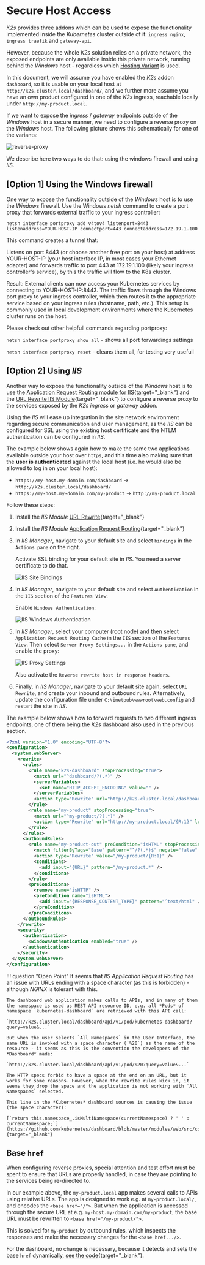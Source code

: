 <!--
SPDX-FileCopyrightText: © 2024 Siemens Healthineers AG
SPDX-License-Identifier: MIT
-->

# Secure Host Access
*K2s* provides three addons which can be used to expose the functionality implemented inside the *Kubernetes* cluster outside of it: `ingress nginx`, `ingress traefik` and `gateway-api`.

However, because the whole *K2s* solution relies on a private network, the exposed endpoints are only available inside this private network, running behind the *Windows* host - regardless which [Hosting Variant](../user-guide/hosting-variants.md) is used.

In this document, we will assume you have enabled the *K2s* addon `dashboard`, so it is usable on your local host at `http://k2s.cluster.local/dashboard/`, and we further more assume you have an own product configured in one of the *K2s* ingress, reachable locally under `http://my-product.local`.

If we want to expose the *ingress* / *gateway* endpoints outside of the *Windows* host in a secure manner, we need to configure a reverse proxy on the *Windows* host. The following picture shows this schematically for one of the variants:

![reverse-proxy](assets/reverse-proxy.drawio.png)

We describe here two ways to do that: using the windows firewall and using *IIS*.

## \[Option 1\] Using the Windows firewall
 
One way to expose the functionality outside of the *Windows* host is to use the *Windows* firewall.
Use the Windows *netsh* command to create a port proxy that forwards external traffic to your ingress controller:

`netsh interface portproxy add v4tov4 listenport=8443 listenaddress=YOUR-HOST-IP connectport=443 connectaddress=172.19.1.100`

This command creates a tunnel that:

Listens on port 8443 (or choose another free port on your host) at address YOUR-HOST-IP (your host interface IP, in most cases your Ethernet adapter) and 
forwards traffic to port 443 at 172.19.1.100 (likely your ingress controller's service), by this the traffic will flow to the K8s cluster. 

Result: External clients can now access your Kubernetes services by connecting to YOUR-HOST-IP:8443. The traffic flows through the Windows port proxy to your ingress controller, which then routes it to the appropriate service based on your ingress rules (hostname, path, etc.).
This setup is commonly used in local development environments where the Kubernetes cluster runs on the host.

Please check out other helpfull commands regarding portproxy:

`netsh interface portproxy show all` - shows all port forwardings settings

`netsh interface portproxy reset`    - cleans them all, for testing very usefull 

## \[Option 2\] Using *IIS*
Another way to expose the functionality outside of the *Windows* host is to use the [Application Request Routing module for IIS](https://learn.microsoft.com/en-us/iis/extensions/planning-for-arr/using-the-application-request-routing-module){target="_blank"} and the [URL Rewrite IIS Module](https://www.iis.net/downloads/microsoft/url-rewrite){target="_blank"} to configure a reverse proxy to the services exposed by the *K2s* *ingress* or *gateway* addon.

Using the *IIS* will ease up integration in the site network environment regarding secure communication and user management, as the *IIS* can be configured for SSL using the existing host certificate and the NTLM authentication can be configured in *IIS*.

The example below shows again how to make the same two applications available outside your host over `https`, and this time also making sure that the **user is authenticated** against the local host (i.e. he would also be allowed to log in on your local host):

* `https://my-host.my-domain.com/dashboard` -> `http://k2s.cluster.local/dashboard/`
* `https://my-host.my-domain.com/my-product` -> `http://my-product.local`

Follow these steps:

1. Install the *IIS Module*  [URL Rewrite](https://www.iis.net/downloads/microsoft/url-rewrite){target="_blank"}
2. Install the *IIS Module* [Application Request Routing](https://www.iis.net/downloads/microsoft/application-request-routing){target="_blank"}
3. In *IIS Manager*, navigate to your default site and select `bindings` in the `Actions pane` on the right.

   Activate SSL binding for your default site in *IIS*. You need a server certificate to do that.

   ![IIS Site Bindings](assets/iis-site-bindings.png)

4. In *IIS Manager*, navigate to your default site and select `Authentication` in the `IIS` section of the `Features View`.

   Enable `Windows Authentication`:

   ![IIS Windows Authentication](assets/iis-windows-auth.png)

5. In *IIS Manager*, select your computer (root node) and then select `Application Request Routing Cache` in the `IIS` section of the `Features View`. Then select `Server Proxy Settings...` in the `Actions pane`, and enable the proxy:

   ![IIS Proxy Settings](assets/iis-proxy-settings.png)

   Also activate the `Reverse rewrite host in response headers`.

6. Finally, in *IIS Manager*, navigate to your default site again, select `URL Rewrite`, and create your inbound and outbound rules. Alternatively, update the configuration file under `C:\inetpub\wwwroot\web.config` and restart the site in *IIS*.

The example below shows how to forward requests to two different ingress endpoints, one of them being the *K2s* dashboard also used in the previous section.

```xml
<?xml version="1.0" encoding="UTF-8"?>
<configuration>
  <system.webServer>
    <rewrite>
      <rules>
        <rule name="k2s-dashboard" stopProcessing="true">
          <match url="^dashboard/?(.*)" />
          <serverVariables>
            <set name="HTTP_ACCEPT_ENCODING" value="" />
          </serverVariables>
          <action type="Rewrite" url="http://k2s.cluster.local/dashboard/{R:1}" logRewrittenUrl="true" />
        </rule>
        <rule name="my-product" stopProcessing="true">
          <match url="^my-product/?(.*)" />
          <action type="Rewrite" url="http://my-product.local/{R:1}" logRewrittenUrl="true" />
        </rule>
      </rules>
      <outboundRules>
        <rule name="my-product-out" preCondition="isHTML" stopProcessing="true">
          <match filterByTags="Base" pattern="^/?(.*)$" negate="false" />
          <action type="Rewrite" value="/my-product/{R:1}" />
          <conditions>
            <add input="{URL}" pattern="/my-product.*" />
          </conditions>
        </rule>
        <preConditions>
          <remove name="isHTTP" />
          <preCondition name="isHTML">
            <add input="{RESPONSE_CONTENT_TYPE}" pattern="^text/html" />
          </preCondition>
        </preConditions>
      </outboundRules>
    </rewrite>
    <security>
      <authentication>
        <windowsAuthentication enabled="true" />
      </authentication>
    </security>
  </system.webServer>
</configuration>
```

!!! question "Open Point"
    It seems that *IIS Application Request Routing* has an issue with URLs ending with a space character (as this is forbidden) - although *NGINX* is tolerant with this.

    The dashboard web application makes calls to APIs, and in many of them the namespace is used as REST API resource ID, e.g. all *Pods* of namespace `kubernetes-dashboard` are retrieved with this API call:

    `http://k2s.cluster.local/dashboard/api/v1/pod/kubernetes-dashboard?query=value&...`

    But when the user selects `All Namespaces` in the User Interface, the same URL is invoked with a space character (`%20`) as the name of the resource - it seems as this is the convention the developers of the *Dashboard* made:

    `http://k2s.cluster.local/dashboard/api/v1/pod/%20?query=value&...`

    The HTTP specs forbid to have a space at the end on an URL, but it works for some reasons. However, when the rewrite rules kick in, it seems they drop the space and the application is not working with `All Namespaces` selected.

    This line in the *Kubernetes* dashboard sources is causing the issue (the space character):

    [`return this.namespace_.isMultiNamespace(currentNamespace) ? ' ' : currentNamespace;`](https://github.com/kubernetes/dashboard/blob/master/modules/web/src/common/services/resource/resource.ts#L69){target="_blank"}

## Base `href`
When configuring reverse proxies, special attention and test effort must be spent to ensure that URLs are properly handled, in case they are pointing to the services being re-directed to.

In our example above, the `my-product.local` app makes several calls to APIs using relative URLs.
The app is designed to work e.g. at `my-product.local/`, and encodes the `<base href="/">`.
But when the application is accessed through the secure URL at e.g. `my-host.my-domain.com/my-product`, the base URL must be rewritten to `<base href="/my-product/">`.

This is solved for `my-product` by outbound rules, which inspects the responses and make the necessary changes for the `<base href.../>`.

For the dashboard, no change is necessary, because it detects and sets the base `href` dynamically, [see the code](https://github.com/kubernetes/dashboard/blob/dde23c41c6ee7e85194dc897cf73ee0f781f7d99/modules/web/src/index.html#L32){target="_blank"}.